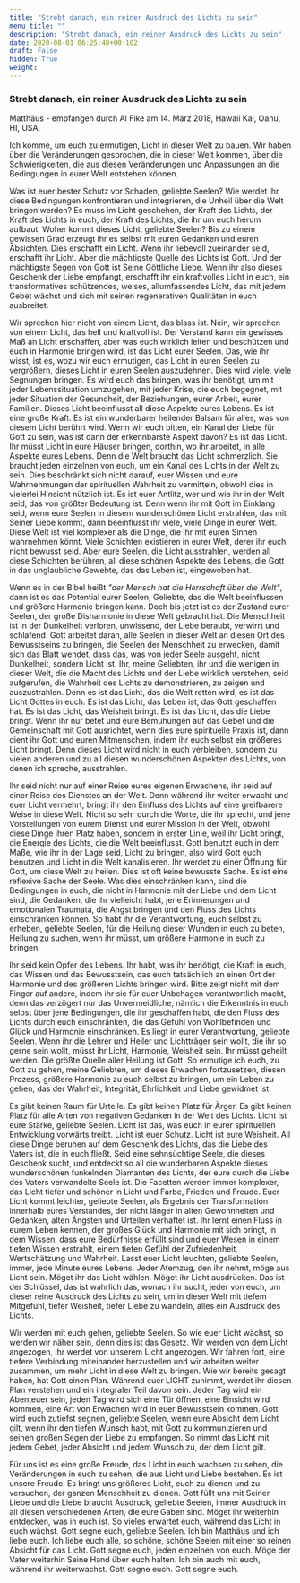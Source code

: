 ```yaml
---
title: "Strebt danach, ein reiner Ausdruck des Lichts zu sein"
menu_title: ""
description: "Strebt danach, ein reiner Ausdruck des Lichts zu sein"
date: 2020-08-01 06:25:48+00:102
draft: False
hidden: True
weight:
---
```

### Strebt danach, ein reiner Ausdruck des Lichts zu sein

Matthäus - empfangen durch Al Fike am 14. März 2018, Hawaii Kai, Oahu, HI, USA.

Ich komme, um euch zu ermutigen, Licht in dieser Welt zu bauen. Wir haben über die Veränderungen gesprochen, die in dieser Welt kommen, über die Schwierigkeiten, die aus diesen Veränderungen und Anpassungen an die Bedingungen in eurer Welt entstehen können.

Was ist euer bester Schutz vor Schaden, geliebte Seelen? Wie werdet ihr diese Bedingungen konfrontieren und integrieren, die Unheil über die Welt bringen werden? Es muss im Licht geschehen, der Kraft des Lichts, der Kraft des Lichts in euch, der Kraft des Lichts, die ihr um euch herum aufbaut. Woher kommt dieses Licht, geliebte Seelen? Bis zu einem gewissen Grad erzeugt ihr es selbst mit euren Gedanken und euren Absichten. Dies erschafft ein Licht. Wenn ihr liebevoll zueinander seid, erschafft ihr Licht. Aber die mächtigste Quelle des Lichts ist Gott. Und der mächtigste Segen von Gott ist Seine Göttliche Liebe. Wenn ihr also dieses Geschenk der Liebe empfangt, erschafft ihr ein kraftvolles Licht in euch, ein transformatives schützendes, weises, allumfassendes Licht, das mit jedem Gebet wächst und sich mit seinen regenerativen Qualitäten in euch ausbreitet.

Wir sprechen hier nicht von einem Licht, das blass ist. Nein, wir sprechen von einem Licht, das hell und kraftvoll ist. Der Verstand kann ein gewisses Maß an Licht erschaffen, aber was euch wirklich leiten und beschützen und euch in Harmonie bringen wird, ist das Licht eurer Seelen. Das, wie ihr wisst, ist es, wozu wir euch ermutigen, das Licht in euren Seelen zu vergrößern, dieses Licht in euren Seelen auszudehnen. Dies wird viele, viele Segnungen bringen. Es wird euch das bringen, was ihr benötigt, um mit jeder Lebenssituation umzugehen, mit jeder Krise, die euch begegnet, mit jeder Situation der Gesundheit, der Beziehungen, eurer Arbeit, eurer Familien. Dieses Licht beeinflusst all diese Aspekte eures Lebens. Es ist eine große Kraft. Es ist ein wunderbarer heilender Balsam für alles, was von diesem Licht berührt wird. Wenn wir euch bitten, ein Kanal der Liebe für Gott zu sein, was ist dann der erkennbarste Aspekt davon? Es ist das Licht. Ihr müsst Licht in eure Häuser bringen, dorthin, wo ihr arbeitet, in alle Aspekte eures Lebens. Denn die Welt braucht das Licht schmerzlich. Sie braucht jeden einzelnen von euch, um ein Kanal des Lichts in der Welt zu sein. Dies beschränkt sich nicht darauf, euer Wissen und eure Wahrnehmungen der spirituellen Wahrheit zu vermitteln, obwohl dies in vielerlei Hinsicht nützlich ist. Es ist euer Antlitz, wer und wie ihr in der Welt seid, das von größter Bedeutung ist. Denn wenn ihr mit Gott im Einklang seid, wenn eure Seelen in diesem wunderschönen Licht erstrahlen, das mit Seiner Liebe kommt, dann beeinflusst ihr viele, viele Dinge in eurer Welt. Diese Welt ist viel komplexer als die Dinge, die ihr mit euren Sinnen wahrnehmen könnt. Viele Schichten existieren in eurer Welt, derer ihr euch nicht bewusst seid. Aber eure Seelen, die Licht ausstrahlen, werden all diese Schichten berühren, all diese schönen Aspekte des Lebens, die Gott in das unglaubliche Gewebte, das das Leben ist, eingewoben hat.

Wenn es in der Bibel heißt *"der Mensch hat die Herrschaft über die Welt"*, dann ist es das Potential eurer Seelen, Geliebte, das die Welt beeinflussen und größere Harmonie bringen kann. Doch bis jetzt ist es der Zustand eurer Seelen, der große Disharmonie in diese Welt gebracht hat. Die Menschheit ist in der Dunkelheit verloren, unwissend, der Liebe beraubt, verwirrt und schlafend. Gott arbeitet daran, alle Seelen in dieser Welt an diesen Ort des Bewusstseins zu bringen, die Seelen der Menschheit zu erwecken, damit sich das Blatt wendet, dass das, was von jeder Seele ausgeht, nicht Dunkelheit, sondern Licht ist. Ihr, meine Geliebten, ihr und die wenigen in dieser Welt, die die Macht des Lichts und der Liebe wirklich verstehen, seid aufgerufen, die Wahrheit des Lichts zu demonstrieren, zu zeigen und auszustrahlen. Denn es ist das Licht, das die Welt retten wird, es ist das Licht Gottes in euch. Es ist das Licht, das Leben ist, das Gott geschaffen hat. Es ist das Licht, das Weisheit bringt. Es ist das Licht, das die Liebe bringt. Wenn ihr nur betet und eure Bemühungen auf das Gebet und die Gemeinschaft mit Gott ausrichtet, wenn dies eure spirituelle Praxis ist, dann dient ihr Gott und euren Mitmenschen, indem ihr euch selbst ein größeres Licht bringt. Denn dieses Licht wird nicht in euch verbleiben, sondern zu vielen anderen und zu all diesen wunderschönen Aspekten des Lichts, von denen ich spreche, ausstrahlen.

Ihr seid nicht nur auf einer Reise eures eigenen Erwachens, ihr seid auf einer Reise des Dienstes an der Welt. Denn während ihr weiter erwacht und euer Licht vermehrt, bringt ihr den Einfluss des Lichts auf eine greifbarere Weise in diese Welt. Nicht so sehr durch die Worte, die ihr sprecht, und jene Vorstellungen von eurem Dienst und eurer Mission in der Welt, obwohl diese Dinge ihren Platz haben, sondern in erster Linie, weil ihr Licht bringt, die Energie des Lichts, die die Welt beeinflusst. Gott benutzt euch in dem Maße, wie ihr in der Lage seid, Licht zu bringen, also wird Gott euch benutzen und Licht in die Welt kanalisieren. Ihr werdet zu einer Öffnung für Gott, um diese Welt zu heilen. Dies ist oft keine bewusste Sache. Es ist eine reflexive Sache der Seele. Was dies einschränken kann, sind die Bedingungen in euch, die nicht in Harmonie mit der Liebe und dem Licht sind, die Gedanken, die ihr vielleicht habt, jene Erinnerungen und emotionalen Traumata, die Angst bringen und den Fluss des Lichts einschränken können. So habt ihr die Verantwortung, euch selbst zu erheben, geliebte Seelen, für die Heilung dieser Wunden in euch zu beten, Heilung zu suchen, wenn ihr müsst, um größere Harmonie in euch zu bringen.

Ihr seid kein Opfer des Lebens. Ihr habt, was ihr benötigt, die Kraft in euch, das Wissen und das Bewusstsein, das euch tatsächlich an einen Ort der Harmonie und des größeren Lichts bringen wird. Bitte zeigt nicht mit dem Finger auf andere, indem ihr sie für euer Unbehagen verantwortlich macht, denn das verzögert nur das Unvermeidliche, nämlich die Erkenntnis in euch selbst über jene Bedingungen, die ihr geschaffen habt, die den Fluss des Lichts durch euch einschränken, die das Gefühl von Wohlbefinden und Glück und Harmonie einschränken. Es liegt in eurer Verantwortung, geliebte Seelen. Wenn ihr die Lehrer und Heiler und Lichtträger sein wollt, die ihr so gerne sein wollt, müsst ihr Licht, Harmonie, Weisheit sein. Ihr müsst geheilt werden. Die größte Quelle aller Heilung ist Gott. So ermutige ich euch, zu Gott zu gehen, meine Geliebten, um dieses Erwachen fortzusetzen, diesen Prozess, größere Harmonie zu euch selbst zu bringen, um ein Leben zu gehen, das der Wahrheit, Integrität, Ehrlichkeit und Liebe gewidmet ist.

Es gibt keinen Raum für Urteile. Es gibt keinen Platz für Ärger. Es gibt keinen Platz für alle Arten von negativen Gedanken in der Welt des Lichts. Licht ist eure Stärke, geliebte Seelen. Licht ist das, was euch in eurer spirituellen Entwicklung vorwärts treibt. Licht ist euer Schutz. Licht ist eure Weisheit. All diese Dinge beruhen auf dem Geschenk des Lichts, das die Liebe des Vaters ist, die in euch fließt. Seid eine sehnsüchtige Seele, die dieses Geschenk sucht, und entdeckt so all die wunderbaren Aspekte dieses wunderschönen funkelnden Diamanten des Lichts, der eure durch die Liebe des Vaters verwandelte Seele ist. Die Facetten werden immer komplexer, das Licht tiefer und schöner in Licht und Farbe, Frieden und Freude. Euer Licht kommt leichter, geliebte Seelen, als Ergebnis der Transformation innerhalb eures Verstandes, der nicht länger in alten Gewohnheiten und Gedanken, alten Ängsten und Urteilen verhaftet ist. Ihr lernt einen Fluss in eurem Leben kennen, der großes Glück und Harmonie mit sich bringt, in dem Wissen, dass eure Bedürfnisse erfüllt sind und euer Wesen in einem tiefen Wissen erstrahlt, einem tiefen Gefühl der Zufriedenheit, Wertschätzung und Wahrheit. Lasst euer Licht leuchten, geliebte Seelen, immer, jede Minute eures Lebens. Jeder Atemzug, den ihr nehmt, möge aus Licht sein. Möget ihr das Licht wählen. Möget ihr Licht ausdrücken. Das ist der Schlüssel, das ist wahrlich das, wonach ihr sucht, jeder von euch, um dieser reine Ausdruck des Lichts zu sein, um in dieser Welt mit tiefem Mitgefühl, tiefer Weisheit, tiefer Liebe zu wandeln, alles ein Ausdruck des Lichts.

Wir werden mit euch gehen, geliebte Seelen. So wie euer Licht wächst, so werden wir näher sein, denn dies ist das Gesetz. Wir werden von dem Licht angezogen, ihr werdet von unserem Licht angezogen. Wir fahren fort, eine tiefere Verbindung miteinander herzustellen und wir arbeiten weiter zusammen, um mehr Licht in diese Welt zu bringen. Wie wir bereits gesagt haben, hat Gott einen Plan. Während euer LICHT zunimmt, werdet ihr diesen Plan verstehen und ein integraler Teil davon sein. Jeder Tag wird ein Abenteuer sein, jeden Tag wird sich eine Tür öffnen, eine Einsicht wird kommen, eine Art von Erwachen wird in euer Bewusstsein kommen. Gott wird euch zutiefst segnen, geliebte Seelen, wenn eure Absicht dem Licht gilt, wenn ihr den tiefen Wunsch habt, mit Gott zu kommunizieren und seinen großen Segen der Liebe zu empfangen. So nimmt das Licht mit jedem Gebet, jeder Absicht und jedem Wunsch zu, der dem Licht gilt.

Für uns ist es eine große Freude, das Licht in euch wachsen zu sehen, die Veränderungen in euch zu sehen, die aus Licht und Liebe bestehen. Es ist unsere Freude. Es bringt uns größeres Licht, euch zu dienen und zu versuchen, der ganzen Menschheit zu dienen. Gott füllt uns mit Seiner Liebe und die Liebe braucht Ausdruck, geliebte Seelen, immer Ausdruck in all diesen verschiedenen Arten, die eure Gaben sind. Möget ihr weiterhin entdecken, was in euch ist. So vieles erwartet euch, während das Licht in euch wächst. Gott segne euch, geliebte Seelen. Ich bin Matthäus und ich liebe euch. Ich liebe euch alle, so schöne, schöne Seelen mit einer so reinen Absicht für das Licht. Gott segne euch, jeden einzelnen von euch. Möge der Vater weiterhin Seine Hand über euch halten. Ich bin auch mit euch, während ihr weiterwachst. Gott segne euch. Gott segne euch.
